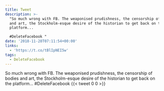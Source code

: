 ```yaml
---
title: Tweet
description: >-
  "So much wrong with FB. The weaponised prudishness, the censorship of bodies
  and art, the Stockholm-esque desire of the historian to get back on the
  platform...

  #DeleteFacebook "
date: '2018-11-28T07:11:54+00:00'
links:
  - 'https://t.co/tBlIpNEI5w'
tags:
  - DeleteFacebook
---
```

So much wrong with FB. The weaponised prudishness, the censorship of bodies and art, the Stockholm-esque desire of the historian to get back on the platform...
#DeleteFacebook 
      {{< tweet 0 0 >}}
    

